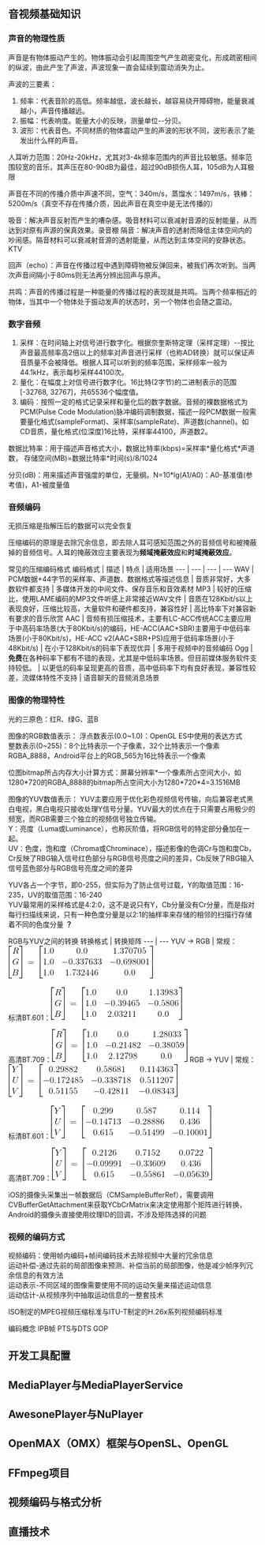 ## 音视频基础知识
### 声音的物理性质
声音是有物体振动产生的。物体振动会引起周围空气产生疏密变化，形成疏密相间的纵波，由此产生了声波，声波现象一直会延续到震动消失为止。

声波的三要素：
1. 频率：代表音阶的高低。频率越低，波长越长，越容易绕开障碍物，能量衰减越小，声音传播越远。
2. 振幅：代表响度。能量大小的反映，测量单位--分贝。
3. 波形：代表音色。不同材质的物体震动产生的声波的形状不同，波形表示了能发出什么样的声音。

人耳听力范围：20Hz-20kHz，尤其对3-4k频率范围内的声音比较敏感。频率范围较宽的音乐，其声压在80-90dB为最佳，超过90dB损伤人耳，105dB为人耳极限

声音在不同的传播介质中声速不同，空气：340m/s，蒸馏水：1497m/s，铁棒：5200m/s（真空不存在传播介质，因此声音在真空中是无法传播的）

吸音：解决声音反射而产生的嘈杂感。吸音材料可以衰减射音源的反射能量，从而达到对原有声源的保真效果。录音棚
隔音：解决声音的透射而降低主体空间内的吵闹感。隔音材料可以衰减射音源的透射能量，从而达到主体空间的安静状态。KTV

回声（echo）：声音在传播过程中遇到障碍物被反弹回来，被我们再次听到。当两次声音间隔小于80ms则无法再分辨出回声与原声。

共鸣：声音的传播过程是一种能量的传播过程的表现就是共鸣。当两个频率相近的物体，当其中一个物体处于振动发声的状态时，另一个物体也会随之震动。

### 数字音频
1. 采样：在时间轴上对信号进行数字化。根据奈奎斯特定理（采样定理）--按比声音最高频率高2倍以上的频率对声音进行采样（也称AD转换）就可以保证声音质量不会被降低。根据人耳可以听到的频率范围，采样频率一般为44.1kHz，表示每秒采样44100次。  
2. 量化：在幅度上对信号进行数字化。16比特(2字节)的二进制表示的范围[-32768, 32767]，共65536个幅度值。  
3. 编码：按照一定的格式记录采样和量化后的数字数据。音频的裸数据格式为PCM(Pulse Code Modulation)脉冲编码调制数据，描述一段PCM数据一般需要量化格式(sampleFormat)、采样率(sampleRate)、声道数(channel)。如CD音质，量化格式(位深度)16比特，采样率44100，声道数2。  

数据比特率：用于描述声音格式大小，数据比特率(kbps)=采样率\*量化格式\*声道数， 存储空间(MB)=数据比特率\*时间(s)/8/1024  

分贝(dB)：用来描述声音强度的单位，无量纲。N=10\*lg(A1/A0)：A0-基准值(参考值)，A1-被度量值

### 音频编码
无损压缩是指解压后的数据可以完全恢复

压缩编码的原理是去除冗余信息，即去除人耳可感知范围之外的音频信号和被掩蔽掉的音频信号。人耳的掩蔽效应主要表现为**频域掩蔽效应**和**时域掩蔽效应**。

常见的压缩编码格式
编码格式 | 描述 | 特点 | 适用场景 
--- | --- | --- | ---
WAV | PCM数据+44字节的采样率、声道数、数据格式等描述信息 | 音质非常好，大多数软件都支持 | 多媒体开发的中间文件、保存音乐和音效素材
MP3 | 较好的压缩比，使用LAME编码的MP3文件听感上非常接近WAV文件 | 音质在128Kbit/s以上表现良好，压缩比较高，大量软件和硬件都支持，兼容性好 | 高比特率下对兼容新有要求的音乐欣赏
AAC | 音频有损压缩技术，主要有LC-ACC传统ACC主要应用于中高码率场景(大于80Kbit/s)的编码，HE-ACC(AAC+SBR)主要用于中低码率场景(小于80Kbit/s)，HE-ACC v2(AAC+SBR+PS)应用于低码率场景(小于48Kbit/s) | 在小于128Kbit/s的码率下表现优异 | 多用于视频中的音频编码
Ogg | **免费**在各种码率下都有不错的表现，尤其是中低码率场景。但目前媒体服务软件支持较低。 | 以更低的码率呈现更高的音质，高中低码率下均有良好表现，兼容性较差，流媒体特性不支持 | 语音聊天的音频消息场景

### 图像的物理特性
光的三原色：红R、绿G、蓝B

图像的RGB数值表示：
浮点数表示(0.0~1.0)：OpenGL ES中使用的表达方式  
整数表示(0~255)：8个比特表示一个子像素，32个比特表示一个像素RGBA_8888，Android平台上的RGB_565为16比特表示一个像素

位图bitmap所占内存大小计算方式：屏幕分辨率\*一个像素所占空间大小，如1280\*720的RGBA_8888的bitmap所占空间大小为1280\*720\*4=3.1516MB

图像的YUV数值表示：
YUV主要应用于优化彩色视频信号传输，向后兼容老式黑白电视，黑白电视只接收处理Y信号分量。YUV最大的优点在于只需要占用极少的频宽，而RGB需要三个独立的视频信号独立传输。  
Y：亮度（Luma或Luminance），也称灰阶值，将RGB信号的特定部分叠加在一起。  
UV：色度，饱和度（Chroma或Chrominace），描述影像的色调Cr与饱和度Cb，Cr反映了RBG输入信号红色部分与RGB信号亮度之间的差异，Cb反映了RBG输入信号蓝色部分与RGB信号亮度之间的差异

YUV各占一个字节，即0-255，但实际为了防止信号过载，Y的取值范围：16-235，UV的取值范围：16-240  
YUV最常用的采样格式是4:2:0，这不是说只有Y，Cb分量没有Cr分量，而是指对每行扫描线来说，只有一种色度分量是以2:1的抽样率来存储的相邻的扫描行存储着不同的色度分量 **？**

RGB与YUV之间的转换
转换格式 | 转换矩阵
--- | ---
YUV -> RGB | 常规：![常规转换标准](pic/YUV-RGB%E5%B8%B8%E8%A7%84%E8%BD%AC%E6%8D%A2%E7%9F%A9%E9%98%B5.png) <p>标清BT.601：![标清BT.601标准](pic/YUV-RGB-SD-TV%E8%BD%AC%E6%8D%A2%E7%9F%A9%E9%98%B5.png)<p>高清BT.709：![高清BT.709标准](pic/YUV-RGB-HD-TV%E8%BD%AC%E6%8D%A2%E7%9F%A9%E9%98%B5.png)
RGB -> YUV | 常规：![常规转换标准](pic/RGB-YUV%E5%B8%B8%E8%A7%84%E8%BD%AC%E6%8D%A2%E7%9F%A9%E9%98%B5.png) <p>标清BT.601：![标清BT.601标准](pic/RGB-YUV-SD-TV%E8%BD%AC%E6%8D%A2%E7%9F%A9%E9%98%B5.png)<p> 高清BT.709：![高清BT.709标准](pic/RGB-YUV-HD-TV%E8%BD%AC%E6%8D%A2%E7%9F%A9%E9%98%B5.png)

iOS的摄像头采集出一帧数据后（CMSampleBufferRef），需要调用CVBufferGetAttachment来获取YCbCrMatrix来决定使用那个矩阵进行转换，Android的摄像头直接使用纹理ID的回调，不涉及矩阵选择的问题

### 视频的编码方式
视频编码：使用帧内编码+帧间编码技术去除视频中大量的冗余信息  
运动补偿-通过先前的局部图像来预测、补偿当前的局部图像，他是减少帧序列冗余信息的有效方法  
运动表示-不同区域的图像需要使用不同的运动矢量来描述运动信息  
运动估计-从视频序列中抽取运动信息的一整套技术  

ISO制定的MPEG视频压缩标准与ITU-T制定的H.26x系列视频编码标准

编码概念
IPB帧
PTS与DTS
GOP


## 开发工具配置


## MediaPlayer与MediaPlayerService


## AwesonePlayer与NuPlayer


## OpenMAX（OMX）框架与OpenSL、OpenGL


## FFmpeg项目


## 视频编码与格式分析


## 直播技术
